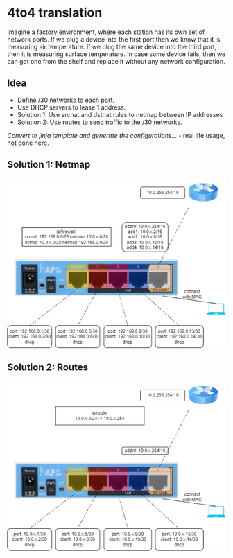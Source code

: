 # 4to4 translation

Imagine a factory environment, where each station has its own set of network ports. If we plug a device into the first port then we know that it is measuring air temperature. If we plug the same device into the third port, then it is measuring surface temperature. In case some device fails, then we can get one from the shelf and replace it without any network configuration.

## Idea

* Define /30 networks to each port.
* Use DHCP servers to lease 1 address.
* Solution 1: Use srcnat and dstnat rules to netmap between IP addresses
* Solution 2: Use routes to send traffic to the /30 networks.

*Convert to jinja template and generate the configurations...* - real life usage, not done here.

## Solution 1: Netmap

![01-netmap](./hapaclite-img/4to4-01-netmap.drawio.png)

## Solution 2: Routes

![02-routes](./hapaclite-img/4to4-02-route.drawio.png)
